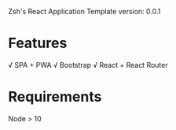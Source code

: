 Zsh's React Application Template
version: 0.0.1

# Features
√ SPA + PWA
√ Bootstrap
√ React + React Router

# Requirements
Node > 10
